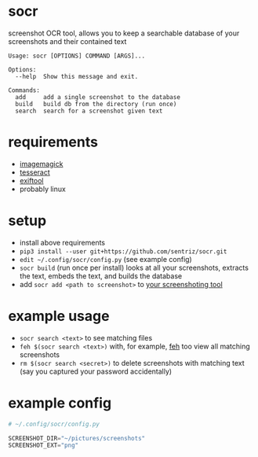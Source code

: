 # socr
screenshot OCR tool, allows you to keep a searchable database of your screenshots and their contained text

```
Usage: socr [OPTIONS] COMMAND [ARGS]...

Options:
  --help  Show this message and exit.

Commands:
  add     add a single screenshot to the database
  build   build db from the directory (run once)
  search  search for a screenshot given text
```

# requirements 
  - [imagemagick](https://www.imagemagick.org/script/index.php)
  - [tesseract](https://github.com/tesseract-ocr/tesseract)
  - [exiftool](https://www.sno.phy.queensu.ca/~phil/exiftool/)
  - probably linux
  
# setup
  - install above requirements
  - `pip3 install --user git+https://github.com/sentriz/socr.git`
  - `edit ~/.config/socr/config.py` (see example config)
  - `socr build` (run once per install) looks at all your screenshots, extracts the text, embeds the text, and builds the database
  - add `socr add <path to screenshot>` to [your screenshoting tool](https://github.com/sentriz/dotfiles/commit/57987138e4b09615b8237b6ac67e4d751dfbabb1)

# example usage
  - `socr search <text>` to see matching files
  - `feh $(socr search <text>)` with, for example, [feh](https://wiki.archlinux.org/index.php/Feh) too view all matching screenshots
  - `rm $(socr search <secret>)` to delete screenshots with matching text (say you captured your password accidentally)
  
# example config
```python
# ~/.config/socr/config.py

SCREENSHOT_DIR="~/pictures/screenshots"
SCREENSHOT_EXT="png"
```
